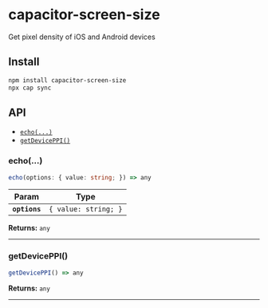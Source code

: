 # capacitor-screen-size

Get pixel density of iOS and Android devices

## Install

```bash
npm install capacitor-screen-size
npx cap sync
```

## API

<docgen-index>

* [`echo(...)`](#echo)
* [`getDevicePPI()`](#getdeviceppi)

</docgen-index>

<docgen-api>
<!--Update the source file JSDoc comments and rerun docgen to update the docs below-->

### echo(...)

```typescript
echo(options: { value: string; }) => any
```

| Param         | Type                            |
| ------------- | ------------------------------- |
| **`options`** | <code>{ value: string; }</code> |

**Returns:** <code>any</code>

--------------------


### getDevicePPI()

```typescript
getDevicePPI() => any
```

**Returns:** <code>any</code>

--------------------

</docgen-api>
